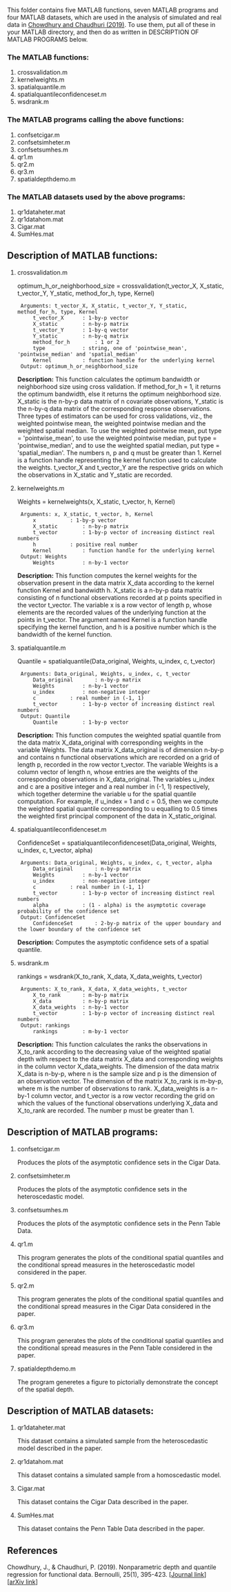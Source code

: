 This folder contains five MATLAB functions, seven MATLAB programs and four MATLAB datasets, which are used in the analysis of simulated and real data in [Chowdhury and Chaudhuri (2019)](#ref1). To use them, put all of these in your MATLAB directory, and then do as written in DESCRIPTION OF MATLAB PROGRAMS below.

### The MATLAB functions:
1. crossvalidation.m
2. kernelweights.m
3. spatialquantile.m
4. spatialquantileconfidenceset.m
5. wsdrank.m

### The MATLAB programs calling the above functions:
1. confsetcigar.m
2. confsetsimheter.m
3. confsetsumhes.m
4. qr1.m
5. qr2.m
6. qr3.m
7. spatialdepthdemo.m

### The MATLAB datasets used by the above programs:
1. qr1dataheter.mat
2. qr1datahom.mat
3. Cigar.mat
4. SumHes.mat

## Description of MATLAB functions:

1. crossvalidation.m

	optimum_h_or_neighborhood_size = crossvalidation(t_vector_X, X_static, t_vector_Y, Y_static, method_for_h, type, Kernel)
	
		Arguments: t_vector_X, X_static, t_vector_Y, Y_static, method_for_h, type, Kernel
			t_vector_X		: 1-by-p vector
			X_static		: n-by-p matrix
			t_vector_Y		: 1-by-q vector
			Y_static		: n-by-q matrix
			method_for_h		: 1 or 2
			type			: string, one of 'pointwise_mean', 'pointwise_median' and 'spatial_median'
			Kernel			: function handle for the underlying kernel
		Output: optimum_h_or_neighborhood_size
			
	**Description:**
	This function calculates the optimum bandwidth or neighborhood size using cross validation. If method_for_h = 1, it returns the optimum bandwidth, else it returns the optimum neighborhood size. X_static is the n-by-p data matrix of n covariate observations, Y_static is the n-by-q data matrix of the corresponding response observations. Three types of estimators can be used for cross validations, viz., the weighted pointwise mean, the weighted pointwise median and the weighted spatial median. To use the weighted pointwise mean, put type = 'pointwise_mean', to use the weighted pointwise median, put type = 'pointwise_median', and to use the weighted spatial median, put type = 'spatial_median'. The numbers n, p and q must be greater than 1. Kernel is a function handle representing the kernel function used to calculate the weights. t_vector_X and t_vector_Y are the respective grids on which the observations in X_static and Y_static are recorded.

2. kernelweights.m

	Weights = kernelweights(x, X_static, t_vector, h, Kernel)
	
		Arguments: x, X_static, t_vector, h, Kernel
			x			: 1-by-p vector
			X_static		: n-by-p matrix
			t_vector		: 1-by-p vector of increasing distinct real numbers
			h			: positive real number
			Kernel			: function handle for the underlying kernel
		Output: Weights
			Weights			: n-by-1 vector
			
	**Description:**
	This function computes the kernel weights for the observation present in the data matrix X_data according to the kernel function Kernel and bandwidth h. X_static is a n-by-p data matrix consisting of n functional observations recorded at p points specified in the vector t_vector. The variable x is a row vector of length p, whose elements are the recorded values of the underlying function at the points in t_vector. The argument named Kernel is a function handle specifying the kernel function, and h is a positive number which is the bandwidth of the kernel function.

3. spatialquantile.m

	Quantile = spatialquantile(Data_original, Weights, u_index, c, t_vector)
	
		Arguments: Data_original, Weights, u_index, c, t_vector
			Data_original		: n-by-p matrix
			Weights			: n-by-1 vector
			u_index			: non-negative integer
			c			: real number in (-1, 1)
			t_vector		: 1-by-p vector of increasing distinct real numbers
		Output: Quantile
			Quantile		: 1-by-p vector
			
	**Description:**
	This function computes the weighted spatial quantile from the data matrix X_data_original with corresponding weights in the variable Weights. The data matrix X_data_original is of dimension n-by-p and contains n functional observations which are recorded on a grid of length p, recorded in the row vector t_vector. The variable Weights is a column vector of length n, whose entries are the weights of the corresponding observations in X_data_original. The variables u_index and c are a positive integer and a real number in (-1, 1) respectively, which together determine the variable u for the spatial quantile computation. For example, if u_index = 1 and c = 0.5, then we compute the weighted spatial quantile corresponding to u equalling to 0.5 times the weighted first principal component of the data in X_static_original.

4. spatialquantileconfidenceset.m

	ConfidenceSet = spatialquantileconfidenceset(Data_original, Weights, u_index, c, t_vector, alpha)

		Arguments: Data_original, Weights, u_index, c, t_vector, alpha
			Data_original		: n-by-p matrix
			Weights			: n-by-1 vector
			u_index			: non-negative integer
			c			: real number in (-1, 1)
			t_vector		: 1-by-p vector of increasing distinct real numbers
			alpha			: (1 - alpha) is the asymptotic coverage probability of the confidence set
		Output: ConfidenceSet
			ConfidenceSet		: 2-by-p matrix of the upper boundary and the lower boundary of the confidence set

	**Description:**
	Computes the asymptotic confidence sets of a spatial quantile.
			
5. wsdrank.m

	rankings = wsdrank(X_to_rank, X_data, X_data_weights, t_vector)
	
		Arguments: X_to_rank, X_data, X_data_weights, t_vector
			X_to_rank		: m-by-p matrix
			X_data			: n-by-p matrix
			X_data_weights	: n-by-1 vector
			t_vector		: 1-by-p vector of increasing distinct real numbers
		Output: rankings
			rankings		: m-by-1 vector
			
	**Description:**
	This function calculates the ranks the observations in X_to_rank according to the decreasing value of the weighted spatial depth with respect to  the data matrix X_data and corresponding weights in the column vector X_data_weights. The dimension of the data matrix X_data is n-by-p, where n is the sample size and p is the dimension of an observation vector. The dimension of the matrix X_to_rank is m-by-p, where m is the number of observations to rank. X_data_weights is a n-by-1 column vector, and t_vector is a row vector recording the grid on which the values of the functional observations underlying X_data and X_to_rank are recorded. The number p must be greater than 1.
			

			

## Description of MATLAB programs:

1. confsetcigar.m

	Produces the plots of the asymptotic confidence sets in the Cigar Data.

2. confsetsimheter.m

	Produces the plots of the asymptotic confidence sets in the heteroscedastic model.

3. confsetsumhes.m

	Produces the plots of the asymptotic confidence sets in the Penn Table Data.

4. qr1.m

	This program generates the plots of the conditional spatial quantiles and the conditional spread measures in the heteroscedastic model considered in the paper.

5. qr2.m

	This program generates the plots of the conditional spatial quantiles and the conditional spread measures in the Cigar Data considered in the paper.

6. qr3.m

	This program generates the plots of the conditional spatial quantiles and the conditional spread measures in the Penn Table considered in the paper.

7. spatialdepthdemo.m

	The program generetes a figure to pictorially demonstrate the concept of the spatial depth.




## Description of MATLAB datasets:

1. qr1dataheter.mat

	This dataset contains a simulated sample from the heteroscedastic model described in the paper.

2. qr1datahom.mat

	This dataset contains a simulated sample from a homoscedastic model.

3. Cigar.mat

	This dataset contains the Cigar Data described in the paper.

4. SumHes.mat

	This dataset contains the Penn Table Data described in the paper.


## References

<a id="ref1"></a> 
Chowdhury, J., & Chaudhuri, P. (2019). Nonparametric depth and quantile regression for functional data. Bernoulli, 25(1), 395-423. [[Journal link](https://projecteuclid.org/journals/bernoulli/volume-25/issue-1/Nonparametric-depth-and-quantile-regression-for-functional-data/10.3150/17-BEJ991.full)] [[arXiv link](https://arxiv.org/pdf/1607.03752)]
